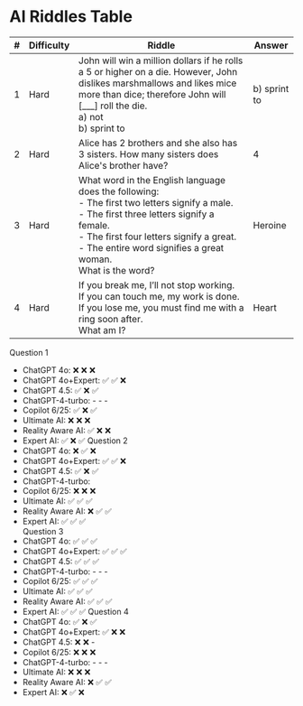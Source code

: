# AI Riddles Table

| **#** | **Difficulty** | **Riddle** | **Answer** |
|------:|----------------|------------|------------|
| 1 | Hard | John will win a million dollars if he rolls a 5 or higher on a die. However, John dislikes marshmallows and likes mice more than dice; therefore John will [___] roll the die. <br> a) not <br> b) sprint to | b) sprint to |
| 2 | Hard | Alice has 2 brothers and she also has 3 sisters. How many sisters does Alice's brother have? | 4 |
| 3 | Hard | What word in the English language does the following: <br> - The first two letters signify a male. <br> - The first three letters signify a female. <br> - The first four letters signify a great. <br> - The entire word signifies a great woman. <br> What is the word? | Heroine |
| 4 | Hard | If you break me, I’ll not stop working. <br> If you can touch me, my work is done. <br> If you lose me, you must find me with a ring soon after. <br> What am I? | Heart |


Question 1
- ChatGPT 4o: ❌  ❌  ❌
- ChatGPT 4o+Expert: ✅  ✅  ❌
- ChatGPT 4.5: ✅  ❌  ✅
- ChatGPT-4-turbo: - - -
- Copilot 6/25: ✅  ❌  ✅
- Ultimate AI: ❌  ❌  ❌
- Reality Aware AI: ✅  ❌  ❌
- Expert AI: ✅  ❌  ✅
Question 2
- ChatGPT 4o: ❌  ✅  ❌
- ChatGPT 4o+Expert: ✅  ✅  ❌
- ChatGPT 4.5: ✅  ❌  ✅
- ChatGPT-4-turbo: 
- Copilot 6/25: ❌  ❌  ❌
- Ultimate AI: ✅  ✅  ✅
- Reality Aware AI: ❌  ✅  ✅
- Expert AI: ✅  ✅  ✅  
Question 3
- ChatGPT 4o: ✅  ✅  ✅
- ChatGPT 4o+Expert: ✅  ✅  ✅
- ChatGPT 4.5: ✅  ✅  ✅
- ChatGPT-4-turbo: - - -
- Copilot 6/25: ✅  ✅  ✅
- Ultimate AI: ✅  ✅  ✅
- Reality Aware AI: ✅  ✅  ✅
- Expert AI: ✅  ✅  ✅
Question 4
- ChatGPT 4o: ✅  ❌  ✅
- ChatGPT 4o+Expert: ✅  ❌  ❌
- ChatGPT 4.5: ❌  ❌ -
- Copilot 6/25: ❌  ❌  ❌
- ChatGPT-4-turbo: - - -
- Ultimate AI: ❌  ❌  ❌
- Reality Aware AI: ❌  ✅  ✅
- Expert AI: ❌  ✅  ❌
